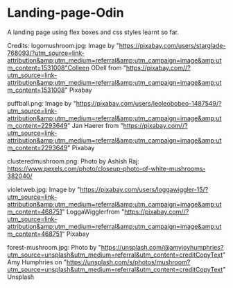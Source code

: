 # Landing-page-Odin

A landing page using flex boxes and css styles learnt so far.

Credits:
logomushroom.jpg: Image by "https://pixabay.com/users/starglade-768093/?utm_source=link-attribution&amp;utm_medium=referral&amp;utm_campaign=image&amp;utm_content=1531008"Colleen ODell from "https://pixabay.com//?utm_source=link-attribution&amp;utm_medium=referral&amp;utm_campaign=image&amp;utm_content=1531008" Pixabay

puffball.png: Image by "https://pixabay.com/users/leoleobobeo-1487549/?utm_source=link-attribution&amp;utm_medium=referral&amp;utm_campaign=image&amp;utm_content=2293649" Jan Haerer from "https://pixabay.com//?utm_source=link-attribution&amp;utm_medium=referral&amp;utm_campaign=image&amp;utm_content=2293649" Pixabay

clusteredmushroom.png: Photo by Ashish Raj: https://www.pexels.com/photo/closeup-photo-of-white-mushrooms-382040/

violetweb.jpg: Image by "https://pixabay.com/users/loggawiggler-15/?utm_source=link-attribution&amp;utm_medium=referral&amp;utm_campaign=image&amp;utm_content=468751" LoggaWigglerfrom "https://pixabay.com//?utm_source=link-attribution&amp;utm_medium=referral&amp;utm_campaign=image&amp;utm_content=468751" Pixabay

forest-mushroom.jpg: 
Photo by "https://unsplash.com/@amyjoyhumphries?utm_source=unsplash&utm_medium=referral&utm_content=creditCopyText" Amy Humphries on "https://unsplash.com/s/photos/mushroom?utm_source=unsplash&utm_medium=referral&utm_content=creditCopyText" Unsplash
  